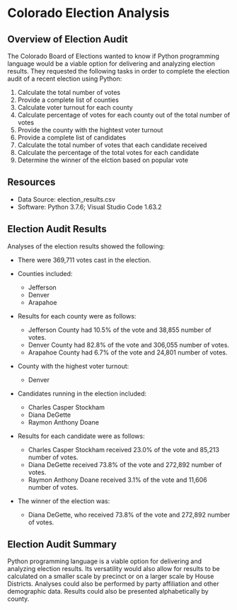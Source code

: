 # Colorado Election Analysis

## Overview of Election Audit
The Colorado Board of Elections wanted to know if Python programming language would be a viable option for delivering and analyzing election results.  They requested the following tasks in order to complete the election audit of a recent election using Python:

1.  Calculate the total number of votes
2.  Provide a complete list of counties
3.  Calculate voter turnout for each county
4.  Calculate percentage of votes for each county out of the total number of votes
5.  Provide the county with the hightest voter turnout
6.  Provide a complete list of candidates
7.  Calculate the total number of votes that each candidate received
8.  Calculate the percentage of the total votes for each candidate
9.  Determine the winner of the elction based on popular vote

## Resources
-  Data Source:  election_results.csv
-  Software: Python 3.7.6; Visual Studio Code 1.63.2

## Election Audit Results
Analyses of the election results showed the following:
- There were 369,711 votes cast in the election.

- Counties included:
    - Jefferson
    - Denver
    - Arapahoe

- Results for each county were as follows:
    - Jefferson County had 10.5% of the vote and 38,855 number of votes.
    - Denver County had 82.8% of the vote and 306,055 number of votes.
    - Arapahoe County had 6.7% of the vote and 24,801 number of votes.

- County with the highest voter turnout:
    - Denver

- Candidates running in the election included:
    - Charles Casper Stockham
    - Diana DeGette
    - Raymon Anthony Doane

- Results for each candidate were as follows:
    - Charles Casper Stockham received 23.0% of the vote and 85,213 number of votes.
    - Diana DeGette received 73.8% of the vote and 272,892 number of votes.
    - Raymon Anthony Doane received 3.1% of the vote and 11,606 number of votes.

- The winner of the election was:
    - Diana DeGette, who received 73.8% of the vote and 272,892 number of votes.

## Election Audit Summary
Python programming language is a viable option for delivering and analyzing election results. Its versatility would also allow for results to be calculated on a smaller scale by precinct or on a larger scale by House Districts.  Analyses could also be performed by party affiliation and other demographic data.  Results could also be presented alphabetically by county.


